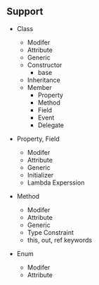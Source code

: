 ## Support
- Class
    * Modifer
    * Attribute
    * Generic
    * Constructor
        - base
    * Inheritance
    * Member
        - Property
        - Method
        - Field
        - Event
        - Delegate

- Property, Field
    * Modifer
    * Attribute
    * Generic
    * Initializer
    * Lambda Experssion

- Method
    * Modifer
    * Attribute
    * Generic
    * Type Constraint
    * this, out, ref keywords

- Enum
    * Modifer
    * Attribute